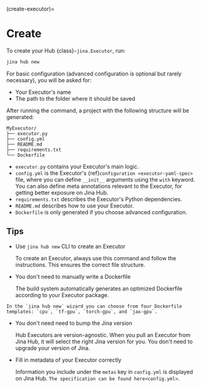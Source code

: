 (create-executor)=
# Create

To create your Hub {class}`~jina.Executor`, run:

```bash
jina hub new
```

<script id="asciicast-T98aWaJLe0r0ul3cXGk7AzqUs" src="https://asciinema.org/a/T98aWaJLe0r0ul3cXGk7AzqUs.js" async></script>

For basic configuration (advanced configuration is optional but rarely necessary), you will be asked for: 

- Your Executor's name
- The path to the folder where it should be saved

After running the command, a project with the following structure will be generated:

```text
MyExecutor/
├── executor.py
├── config.yml
├── README.md
├── requirements.txt
└── Dockerfile
```

- `executor.py` contains your Executor's main logic.
- `config.yml` is the Executor's {ref}`configuration <executor-yaml-spec>` file, where you can define `__init__` arguments using the `with` keyword. You can also define meta annotations relevant to the Executor, for getting better exposure on Jina Hub.
- `requirements.txt` describes the Executor's Python dependencies.
- `README.md` describes how to use your Executor.
- `Dockerfile` is only generated if you choose advanced configuration.


## Tips

* Use `jina hub new` CLI to create an Executor

  To create an Executor, always use this command and follow the instructions. This ensures the correct file 
structure.

* You don't need to manually write a Dockerfile

  The build system automatically generates an optimized Dockerfile according to your Executor package.


```{tip}
In the `jina hub new` wizard you can choose from four Dockerfile templates: `cpu`, `tf-gpu`, `torch-gpu`, and `jax-gpu`.
```


* You don't need need to bump the Jina version

  Hub Executors are version-agnostic. When you pull an Executor from Jina Hub, it will select the right Jina version for you. You don't need to upgrade your version of Jina.


* Fill in metadata of your Executor correctly

  Information you include under the `metas` key in `config.yml` is displayed on Jina Hub. `The specification can be found here<config.yml>`.
